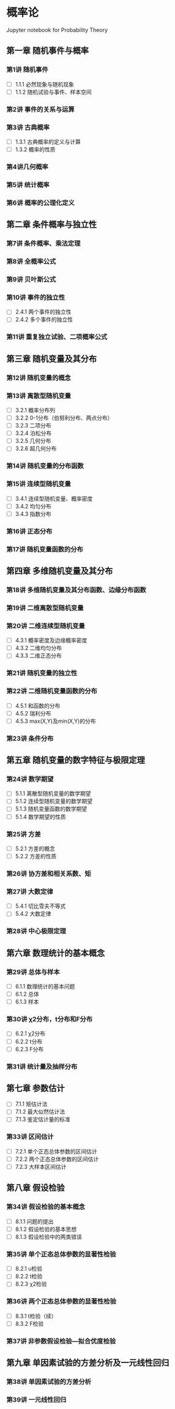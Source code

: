 # 概率论

Jupyter notebook for Probability Theory

## 第一章 随机事件与概率

### 第1讲 随机事件

- [ ] 1.1.1 必然现象与随机现象
- [ ] 1.1.2 随机试验与事件、样本空间

### 第2讲 事件的关系与运算

### 第3讲 古典概率

- [ ] 1.3.1 古典概率的定义与计算
- [ ] 1.3.2 概率的性质

### 第4讲几何概率

### 第5讲 统计概率

### 第6讲 概率的公理化定义

## 第二章 条件概率与独立性

### 第7讲 条件概率、乘法定理

### 第8讲 全概率公式

### 第9讲 贝叶斯公式

### 第10讲 事件的独立性

- [ ] 2.4.1 两个事件的独立性
- [ ] 2.4.2 多个事件的独立性

### 第11讲 重复独立试验、二项概率公式

## 第三章 随机变量及其分布

### 第12讲 随机变量的概念

### 第13讲 离散型随机变量

- [ ] 3.2.1 概率分布列
- [ ] 3.2.2 0-1分布（伯努利分布、两点分布）
- [ ] 3.2.3 二项分布
- [ ] 3.2.4 泊松分布
- [ ] 3.2.5 几何分布
- [ ] 3.2.6 超几何分布

### 第14讲 随机变量的分布函数

### 第15讲 连续型随机变量

- [ ] 3.4.1 连续型随机变量、概率密度
- [ ] 3.4.2 均匀分布
- [ ] 3.4.3 指数分布

### 第16讲 正态分布

### 第17讲 随机变量函数的分布

## 第四章 多维随机变量及其分布

### 第18讲 多维随机变量及其分布函数、边缘分布函数

### 第19讲 二维离散型随机变量

### 第20讲 二维连续型随机变量

- [ ] 4.3.1 概率密度及边缘概率密度
- [ ] 4.3.2 二维均匀分布
- [ ] 4.3.3 二维正态分布

### 第21讲 随机变量的独立性

### 第22讲 二维随机变量函数的分布

- [ ] 4.5.1 和函数的分布
- [ ] 4.5.2 瑞利分布
- [ ] 4.5.3 max(X,Y)及min(X,Y)的分布

### 第23讲 条件分布

## 第五章 随机变量的数字特征与极限定理

### 第24讲 数学期望

- [ ] 5.1.1 离散型随机变量的数学期望
- [ ] 5.1.2 连续型随机变量的数学期望
- [ ] 5.1.3 随机变量函数的数学期望
- [ ] 5.1.4 数学期望的性质

### 第25讲 方差

- [ ] 5.2.1 方差的概念
- [ ] 5.2.2 方差的性质

### 第26讲 协方差和相关系数、矩

### 第27讲 大数定律

- [ ] 5.4.1 切比雪夫不等式
- [ ] 5.4.2 大数定律

### 第28讲 中心极限定理

## 第六章 数理统计的基本概念

### 第29讲 总体与样本

- [ ] 6.1.1 数理统计的基本问题
- [ ] 6.1.2 总体
- [ ] 6.1.3 样本

### 第30讲 χ2分布，t分布和F分布

- [ ] 6.2.1 χ2分布
- [ ] 6.2.2  t分布
- [ ] 6.2.3  F分布

### 第31讲 统计量及抽样分布

## 第七章 参数估计

- [ ] 7.1.1 矩估计法
- [ ] 7.1.2 最大似然估计法
- [ ] 7.1.3 鉴定估计量的标准

### 第33讲 区间估计

- [ ] 7.2.1 单个正态总体参数的区间估计
- [ ] 7.2.2 两个正态总体参数的区间估计
- [ ] 7.2.3 大样本区间估计

## 第八章 假设检验

### 第34讲 假设检验的基本概念

- [ ] 8.1.1 问题的提出
- [ ] 8.1.2 假设检验的基本思想
- [ ] 8.1.3 假设检验中的两类错误

### 第35讲 单个正态总体参数的显著性检验

- [ ] 8.2.1 u检验
- [ ] 8.2.2 t检验
- [ ] 8.2.3 χ2检验

### 第36讲 两个正态总体参数的显著性检验

- [ ] 8.3.1  t检验（续）
- [ ] 8.3.2  F检验

### 第37讲 非参数假设检验—拟合优度检验

## 第九章 单因素试验的方差分析及一元线性回归

### 第38讲 单因素试验的方差分析

### 第39讲 一元线性回归
